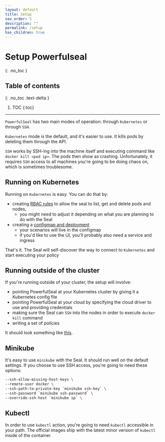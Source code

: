 ```yaml
---
layout: default
title: Setup
nav_order: 5
description: ""
permalink: /setup
has_children: true
---
```


# Setup Powerfulseal
{: .no_toc }

## Table of contents
{: .no_toc .text-delta }

1. TOC
{:toc}

---

`PowerfulSeal` has two main modes of operation: through `Kubernetes` or through `SSH`.

`Kubernetes` mode is the default, and it's easier to use. It kills pods by deleting them through the API.

`SSH` works by SSH-ing into the machine itself and executing command like `docker kill <pod ip>`. The pods then show as crashing. Unfortunately, it requires `SSH` access to all machines you're going to be doing chaos on, which is sometimes troublesome.


## Running on Kubernetes

Running on `Kubernetes` is easy. You can do that by:

- creating [RBAC rules](https://github.com/bloomberg/powerfulseal/blob/master/kubernetes/rbac.yml) to allow the seal to list, get and delete pods and nodes,
  - you might need to adjust it depending on what you are planning to do with the Seal
- creating a [configmap and deployment](https://github.com/bloomberg/powerfulseal/blob/master/kubernetes/powerfulseal.yml)
  - your scenarios will live in the configmap
  - if you'd like to use the UI, you'll probably also need a service and ingress

That's it. The Seal will self-discover the way to connect to `Kubernetes` and start executing your policy


## Running outside of the cluster

If you're running outside of your cluster, the setup will involve:

- pointing PowerfulSeal at your Kubernetes cluster by giving it a Kubernetes config file
- pointing PowerfulSeal at your cloud by specifying the cloud driver to use and providing credentials
- making sure the Seal can `SSH` into the nodes in order to execute `docker kill` command
- writing a set of policies

It should look something like [this](https://github.com/bloomberg/powerfulseal/blob/master/docs/media/setup.png).


## Minikube

It's easy to use `minikube` with the Seal. It should run well on the default settings. If you choose to use SSH access, you're going to need these options:

```sh
--ssh-allow-missing-host-keys \
--remote-user docker \
--ssh-path-to-private-key `minikube ssh-key` \
--ssh-password `minikube ssh-password` \
--override-ssh-host `minikube ip` \
```


## Kubectl

In order to use `kubectl` action, you're going to need `kubectl` accessible in your path. The official images ship with the latest minor version of `kubectl` inside of the container.
